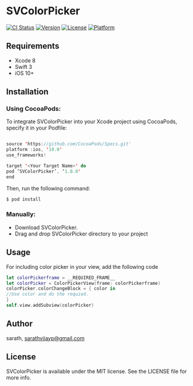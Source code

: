 # SVColorPicker

[![CI Status](http://img.shields.io/travis/sarath/SVColorPicker.svg?style=flat)](https://travis-ci.org/sarath/SVColorPicker)
[![Version](https://img.shields.io/cocoapods/v/SVColorPicker.svg?style=flat)](http://cocoapods.org/pods/SVColorPicker)
[![License](https://img.shields.io/cocoapods/l/SVColorPicker.svg?style=flat)](http://cocoapods.org/pods/SVColorPicker)
[![Platform](https://img.shields.io/cocoapods/p/SVColorPicker.svg?style=flat)](http://cocoapods.org/pods/SVColorPicker)

## Requirements

- Xcode 8
- Swift 3
- iOS 10+

## Installation

### Using CocoaPods:

To integrate SVColorPicker into your Xcode project using CocoaPods, specify it in your Podfile:
```swift

source 'https://github.com/CocoaPods/Specs.git'
platform :ios, '10.0'
use_frameworks!

target '<Your Target Name>' do
pod ’SVColorPicker’, ‘1.0.0'
end
```

Then, run the following command:
```swift
$ pod install
```

### Manually:

* Download SVColorPicker.
* Drag and drop SVColorPicker directory to your project
## Usage

For including color picker in your view, add the following code

```swift
let colorPickerframe = __REQUIRED_FRAME__
let colorPicker = ColorPickerView(frame: colorPickerframe)
colorPicker.colorChangeBlock = { color in
//Use color and do the requied.
}
self.view.addSubview(colorPicker)
```

## Author

sarath, sarathvijayp@gmail.com

## License

SVColorPicker is available under the MIT license. See the LICENSE file for more info.
